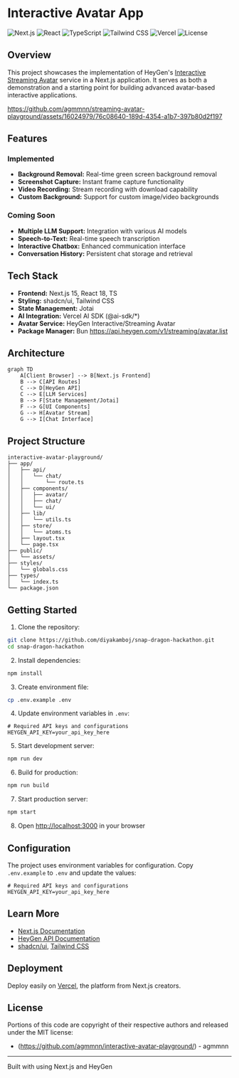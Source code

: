 # Interactive Avatar App

![Next.js](https://img.shields.io/badge/Next.js-15-black?style=flat-square&logo=next.js)
![React](https://img.shields.io/badge/React-18-blue?style=flat-square&logo=react)
![TypeScript](https://img.shields.io/badge/TypeScript-5-blue?style=flat-square&logo=typescript)
![Tailwind CSS](https://img.shields.io/badge/Tailwind_CSS-3-38B2AC?style=flat-square&logo=tailwind-css)
![Vercel](https://img.shields.io/badge/Vercel-Deployed-000000?style=flat-square&logo=vercel)
![License](https://img.shields.io/badge/License-MIT-green?style=flat-square)

## Overview

This project showcases the implementation of HeyGen's [Interactive Streaming Avatar](https://docs.heygen.com/docs/streaming-api) service in a Next.js application. It serves as both a demonstration and a starting point for building advanced avatar-based interactive applications.

https://github.com/agmmnn/streaming-avatar-playground/assets/16024979/76c08640-189d-4354-a1b7-397b80d2f197

## Features

### Implemented

- **Background Removal:** Real-time green screen background removal
- **Screenshot Capture:** Instant frame capture functionality
- **Video Recording:** Stream recording with download capability
- **Custom Background:** Support for custom image/video backgrounds

### Coming Soon

- **Multiple LLM Support:** Integration with various AI models
- **Speech-to-Text:** Real-time speech transcription
- **Interactive Chatbox:** Enhanced communication interface
- **Conversation History:** Persistent chat storage and retrieval

## Tech Stack

- **Frontend:** Next.js 15, React 18, TS
- **Styling:** shadcn/ui, Tailwind CSS
- **State Management:** Jotai
- **AI Integration:** Vercel AI SDK (@ai-sdk/\*)
- **Avatar Service:** HeyGen Interactive/Streaming Avatar
- **Package Manager:** Bun
https://api.heygen.com/v1/streaming/avatar.list



## Architecture

```mermaid
graph TD
    A[Client Browser] --> B[Next.js Frontend]
    B --> C[API Routes]
    C --> D[HeyGen API]
    C --> E[LLM Services]
    B --> F[State Management/Jotai]
    F --> G[UI Components]
    G --> H[Avatar Stream]
    G --> I[Chat Interface]
```

## Project Structure

```
interactive-avatar-playground/
├── app/
│   ├── api/
│   │   └── chat/
│   │       └── route.ts
│   ├── components/
│   │   ├── avatar/
│   │   ├── chat/
│   │   └── ui/
│   ├── lib/
│   │   └── utils.ts
│   ├── store/
│   │   └── atoms.ts
│   ├── layout.tsx
│   └── page.tsx
├── public/
│   └── assets/
├── styles/
│   └── globals.css
├── types/
│   └── index.ts
└── package.json
```

## Getting Started

1. Clone the repository:

```bash
git clone https://github.com/diyakamboj/snap-dragon-hackathon.git
cd snap-dragon-hackathon
```


2. Install dependencies:

```bash
npm install
```

3. Create environment file:

```bash
cp .env.example .env
```

4. Update environment variables in `.env`:

```env
# Required API keys and configurations
HEYGEN_API_KEY=your_api_key_here
```

5. Start development server:

```bash
npm run dev
```

6. Build for production:

```bash
npm run build
```

7. Start production server:

```bash
npm start
```

8. Open [http://localhost:3000](http://localhost:3000) in your browser

## Configuration

The project uses environment variables for configuration. Copy `.env.example` to `.env` and update the values:

```env
# Required API keys and configurations
HEYGEN_API_KEY=your_api_key_here
```

## Learn More

- [Next.js Documentation](https://nextjs.org/docs)
- [HeyGen API Documentation](https://docs.heygen.com/)
- [shadcn/ui](https://ui.shadcn.com/), [Tailwind CSS](https://tailwindcss.com/docs)

## Deployment

Deploy easily on [Vercel](https://vercel.com/new?utm_medium=default-template&filter=next.js&utm_source=create-next-app&utm_campaign=create-next-app-readme), the platform from Next.js creators.

## License

Portions of this code are copyright of their respective authors and released
under the MIT license:
- (https://github.com/agmmnn/interactive-avatar-playground/) - agmmnn

---

Built with using Next.js and HeyGen
